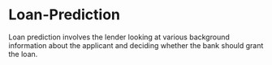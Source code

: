 # Loan-Prediction
Loan prediction involves the lender looking at various background information about the applicant and deciding whether the bank should grant the loan.
